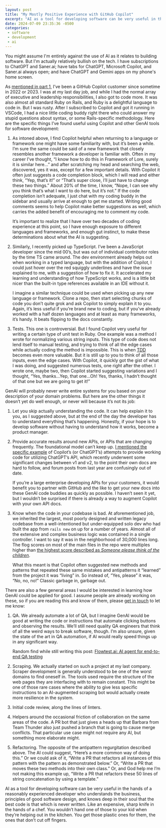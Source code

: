```yaml
---
layout: post
title: "My Mostly Positive Experience with GitHub Copilot"
excerpt: "AI as a tool for developing software can be very useful in the hands of a reasonably experienced developer who understands the business, principles of good software design, and knows deep in their soul that the best code is that which is never written."
date: 2024-07-09 23:35:36 -0500
categories: 
 - software
 - development
 - ai
---
```


You might assume I'm entirely against the use of AI as it relates to building software. But I'm actually relatively bullish on the tech. I have subscriptions to ChatGPT and Saner.ai; have tabs for ChatGPT, Microsoft Copilot, and Saner.ai always open; and have ChatGPT and Gemini apps on my phone's home screen.

As [mentioned in part 1](/2024/06/30/you-might-think-using-ai-in-your-business-will-save-you-time-and-development-cost-but-youd-be-wrong/ "I've been using GitHub Copilot off and on since it was released, and have a mostly favorable view of its capabilities"), I’ve been a GitHub Copilot customer since sometime in 2022 or 2023. I was at my last day job, and while I had the normal array of executive and leadership responsibilities, I also got to code more. It was also almost all standard Ruby on Rails, and Ruby is a delightful language to code in. But I was rusty. After I subscribed to Copilot and got it running in VSCode, I had a nice little coding buddy right there who could answer my stupid questions about syntax, or some Rails-specific methodology. Here are the specific things I’ve found useful using Copilot and other GenAI tools for software development:

1. As intoned above, I find Copilot helpful when returning to a language or framework one might have some familiarity with, but it’s been a while. I’m sure the same could be said of a new framework that closely resembles another framework a developer is familiar with. Often in my career I’ve thought, “I know how to do this in Framework of Lore, surely it is similar here…” and after scratching my head and searching the web, discovered, yes it was, except for a few important details. With Copilot it often just suggests a code completion block, which I will read and either think, “Yep, that’s it!” or “That’s super close, I’ll just have to change these two things.” About 20% of the time, I know, “Nope, I can see why you think that’s what I want to do here, but it’s not.” If the code completion isn’t adequate, I just chat with my coding buddy in the sidebar and usually arrive at enough to get me started. Writing good comments seems to help Copilot make better suggestions as well, which carries the added benefit of encouraging me to comment my code.
   
   It’s important to realize that I have over two decades of coding experience at this point, so I have enough exposure to different languages and frameworks, and enough gut instinct, to make these determinations about what the AI is suggesting.
1. Similarly, I recently picked up TypeScript. I’ve been a JavaScript developer since the mid 00’s, but was out of individual contributor roles by the time TS came around. The dev environment already helps out when working in a typed language, but with the addition of Copilot, I could just hover over the red squiggly underlines and have the issue explained to me, with a suggestion of how to fix it. It accelerated my learning and understanding of how TypeScript works, and is a little bit nicer than the built-in type references available in an IDE without it.  
  
   I imagine a similar technique could be used when picking up any new language or framework. Clone a repo, then start selecting chunks of code you don’t quite grok and ask Copilot to simply explain it to you. Again, it’s less useful if you’re brand new to coding, but if you’ve already worked with a half dozen languages and at least as many frameworks, it’s handy. It beats flipping to the docs constantly.
1. Tests. This one is controversial. But I found Copilot very useful for writing a certain type of unit test in Ruby. One example was a method I wrote for normalizing various string inputs. This type of code does not lend itself to manual testing, and trying to think of all the edge cases while actually coding the method is impossible. This is when [TDD](https://en.wikipedia.org/wiki/Test-driven_development "Test-driven development") becomes even more valuable. But it is still up to you to think of all those inputs, even the edge cases. With Copilot, it quickly got the gist of what I was doing, and suggested numerous tests, one right after the other. I wrote one, maybe two, then Copilot started suggesting variations and I thought, “Yes, thanks…Yep, that one…Oh! Yes, thanks, I hadn’t thought of that one but we are going to get it!”

GenAI will probably never write entire systems for you based on your description of your domain problems. But here are the other things it doesn’t yet do well enough, or never will because it’s not its job:

1. Let you skip actually understanding the code. It can help explain it to you, as I suggested above, but at the end of the day the developer has to understand everything that’s happening. Honestly, if your hope is to develop software without having to understand how it works, become a product manager.
1. Provide accurate results around new APIs, or APIs that are changing frequently. The foundational model can’t keep up. [I mentioned the specific example](/2024/06/30/you-might-think-using-ai-in-your-business-will-save-you-time-and-development-cost-but-youd-be-wrong/ "you know what it can't do? Write AI apps. Seemingly because the APIs are changing so frequently. It will give you API v1 and v2 syntax all mixed together. It’s hilarious. The same goes for trying to use ChatGPT (even their most recent 4o model) to write anything with the OpenAI API.") of Copilot’s (or ChatGPT’s) attempts to provide working code for utilizing ChatGPT’s API, which recently underwent some significant changes between v1 and v2, to the point their own docs are hard to follow, and forum posts from last year are confusingly out of date.  
  
   If you’re a large enterprise developing APIs for your customers, it would benefit you to partner with GitHub and the like to get your new docs into these GenAI code buddies as quickly as possible. I haven’t seen it yet, but I wouldn’t be surprised if there is already a way to augment Copilot with your own API docs.
1. Know when the code in your codebase is bad. At aforementioned job, we inherited the largest, most poorly designed and written legacy codebase from a well-intentioned but under-equipped solo dev who had built the app from `rails new` on up for a number of years. Almost all of the extensive and complex business logic was contained in a single controller. I want to say it was in the neighborhood of 30,000 lines long. The flog scores on most of the main files in the repo were multiples higher than [the highest score described as _Someone please think of the children_](https://jakescruggs.blogspot.com/2008/08/whats-good-flog-score.html).  

   What this meant is that Copilot often suggested new methods and patterns that repeated these same mistakes and antipatterns it “learned” from the project it was “living” in. So instead of, “Yes, please” it was, “No, no, no!” Classic garbage in, garbage out.

There are also a few general areas I would be interested in learning how GenAI could be applied for good. I assume people are already working on these, so if you are reading this and know of them, please [get in touch](https://letterbird.co/dealingwith) to let me know:

1. QA. We already automate a lot of QA, but I imagine GenAI would be good at writing the code or instructions that automate clicking buttons and observing the results. We’ll still need quality QA engineers that think of all the weird ways to break software, though. I’m also unsure, given the state of the art in QA automation, if AI would really speed things up in any significant way.

   Random find while still writing this post: [Flowtest.ai: AI agent for end-to-end QA testing](https://flowtest.ai/)
1. Scraping. We actually started on such a project at my last company. Scraper development is generally understood to be one of the worst domains to find oneself in. The tools used require the structure of the web pages they are interfacing with to remain constant. This might be one of those rare cases where the ability to give less specific instructions to an AI-augmented scraping bot would actually create more resilience in the system.
1. Initial code review, along the lines of linters.
1. Helpers around the occasional friction of collaboration on the same areas of the code. A PR bot that just gives a heads up that Barbara from Team Thunder also just pushed a branch that is going to cause merge conflicts. That particular use case might not require any AI, but something more elaborate might.
1. Refactoring. The opposite of the antipattern regurgitation described above. The AI could suggest, “Here’s a more common way of doing this.” Or we could ask of it, “Write a PR that refactors all instances of this pattern with the pattern as demonstrated below.” Or, “Write a PR that moves these two methods into their own class.” Or, and God help me I’m not making this example up, “Write a PR that refactors these 50 lines of string concatenation by using a template.”

AI as a tool for developing software can be very useful in the hands of a reasonably experienced developer who understands the business, principles of good software design, and knows deep in their soul that the best code is that which is never written. Like an expensive, sharp knife in the hands of a chef. You wouldn’t hand one of those to your kid when they’re helping out in the kitchen. You get those plastic ones for them, the ones that don’t cut off fingers.
